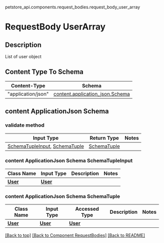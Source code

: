 petstore_api.components.request_bodies.request_body_user_array
# RequestBody UserArray

## Description
List of user object

## Content Type To Schema
Content-Type | Schema
------------ | -------
"application/json" | [content.application_json.Schema](#content-applicationjson-schema)

## content ApplicationJson Schema

### validate method
Input Type | Return Type | Notes
------------ | ------------- | -------------
[SchemaTupleInput](#content-applicationjson-schema-schematupleinput), [SchemaTuple](#content-applicationjson-schema-schematuple) | [SchemaTuple](#content-applicationjson-schema-schematuple) |

### content ApplicationJson Schema SchemaTupleInput
Class Name | Input Type | Description | Notes
------------- | ------------- | ------------- | -------------
[**User**](../../components/schema/user.md) | [**User**](../../components/schema/user.md) |  |

### content ApplicationJson Schema SchemaTuple
Class Name | Input Type | Accessed Type | Description | Notes
------------- | ------------- | ------------- | ------------- | -------------
[**User**](../../components/schema/user.md) | [**User**](../../components/schema/user.md) | [**User**](../../components/schema/user.md) |  |

[[Back to top]](#top) [[Back to Component RequestBodies]](../../../README.md#Component-RequestBodies) [[Back to README]](../../../README.md)
